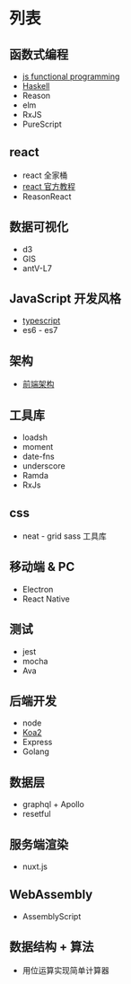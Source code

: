 # 列表

## 函数式编程

- [js functional programming](./functional-programming/js-fp/)
- [Haskell](./haskell/)
- Reason
- elm
- RxJS
- PureScript

## react

- react 全家桶
- [react 官方教程](./react/react-tutorial/)
- ReasonReact

## 数据可视化

- d3
- GIS
- antV-L7

## JavaScript 开发风格

- [typescript](./typescript/)
- es6 - es7

## 架构

- [前端架构](./front-end-framework/)

## 工具库

- loadsh
- moment
- date-fns
- underscore
- Ramda
- RxJs

## css

- neat - grid sass 工具库

## 移动端 & PC

- Electron
- React Native

## 测试

- jest
- mocha
- Ava

## 后端开发

- node
- [Koa2](./koa/)
- Express
- Golang

## 数据层

- graphql + Apollo
- resetful

## 服务端渲染

- nuxt.js

## WebAssembly

- AssemblyScript

## 数据结构 + 算法

- 用位运算实现简单计算器
